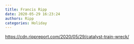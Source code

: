 ```yaml
---
title: Francis Ripp
date: 2020-05-29 16:23:24
authors: Ripp
categories: Holiday
---
```


 https://cdn.rippreport.com/2020/05/29/catalyst-train-wreck/